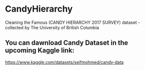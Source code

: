 # CandyHierarchy
Cleaning the Famous (CANDY HIERARCHY 2017 SURVEY) dataset - collected by The University of British Columbia  

## You can dawnload Candy Dataset in the upcoming Kaggle link:
https://www.kaggle.com/datasets/seifmohmed/candy-data
